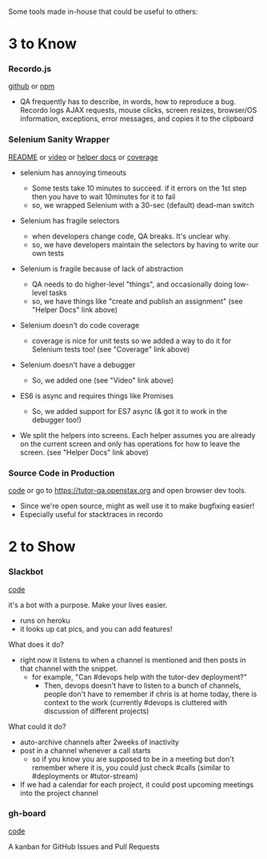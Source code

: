 Some tools made in-house that could be useful to others:

# 3 to Know

### Recordo.js

[github](https://github.com/philschatz/recordo.js) or [npm](https://www.npmjs.com/package/recordo)

- QA frequently has to describe, in words, how to reproduce a bug.
Recordo logs AJAX requests, mouse clicks, screen resizes, browser/OS information, exceptions, error messages, and copies it to the clipboard


### Selenium Sanity Wrapper

[README](https://github.com/openstax/tutor-js/tree/master/test-integration#readme) or [video](https://drive.google.com/file/d/0B7-23yUTssvDc3FDQUU5MHNGUEU/view) or [helper docs](https://openstax.github.io/tutor-js/docs/) or [coverage](https://openstax.github.io/tutor-js/coverage/)

- selenium has annoying timeouts
  - Some tests take 10 minutes to succeed. if it errors on the 1st step then you have to wait 10minutes for it to fail
  - so, we wrapped Selenium with a 30-sec (default) dead-man switch
- Selenium has fragile selectors
  - when developers change code, QA breaks. It's unclear why.
  - so, we have developers maintain the selectors by having to write our own tests
- Selenium is fragile because of lack of abstraction
  - QA needs to do higher-level "things", and occasionally doing low-level tasks
  - so, we have things like "create and publish an assignment" (see "Helper Docs" link above)
- Selenium doesn't do code coverage
  - coverage is nice for unit tests so we added a way to do it for Selenium tests too! (see "Coverage" link above)
- Selenium doesn't have a debugger
  - So, we added one (see "Video" link above)
- ES6 is async and requires things like Promises
  - So, we added support for ES7 async (& got it to work in the debugger too!)

- We split the helpers into screens. Each helper assumes you are already on the current screen and only has operations for how to leave the screen. (see "Helper Docs" link above)


### Source Code in Production

[code](https://github.com/openstax/tutor-js/blob/master/webpack.config.coffee#L23) or go to https://tutor-qa.openstax.org and open browser dev tools.

- Since we're open source, might as well use it to make bugfixing easier!
- Especially useful for stacktraces in recordo


# 2 to Show


### Slackbot

[code](https://github.com/philschatz/stax-bot)

it's a bot with a purpose. Make your lives easier.

- runs on heroku
- it looks up cat pics, and you can add features!

What does it do?

- right now it listens to when a channel is mentioned and then posts in that channel with the snippet.
  - for example, "Can #devops help with the tutor-dev deployment?"
    - Then, devops doesn't have to listen to a bunch of channels, people don't have to remember if chris is at home today, there is context to the work (currently #devops is cluttered with discussion of different projects)

What could it do?

- auto-archive channels after 2weeks of inactivity
- post in a channel whenever a call starts
  - so if you know you are supposed to be in a meeting but don't remember where it is, you could just check #calls (similar to #deployments or #tutor-stream)
- If we had a calendar for each project, it could post upcoming meetings into the project channel


### gh-board

[code](https://github.com/philschatz/gh-board)

A kanban for GitHub Issues and Pull Requests
